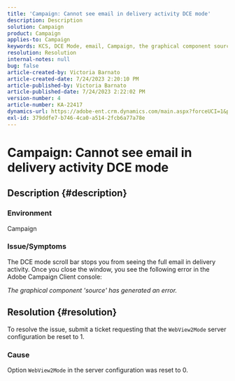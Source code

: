 ```yaml
---
title: 'Campaign: Cannot see email in delivery activity DCE mode'
description: Description
solution: Campaign
product: Campaign
applies-to: Campaign
keywords: KCS, DCE Mode, email, Campaign, the graphical component source has generated an error, delivery activity
resolution: Resolution
internal-notes: null
bug: false
article-created-by: Victoria Barnato
article-created-date: 7/24/2023 2:20:10 PM
article-published-by: Victoria Barnato
article-published-date: 7/24/2023 2:22:02 PM
version-number: 4
article-number: KA-22417
dynamics-url: https://adobe-ent.crm.dynamics.com/main.aspx?forceUCI=1&pagetype=entityrecord&etn=knowledgearticle&id=813ca62e-2d2a-ee11-bdf4-6045bd0065b6
exl-id: 379ddfe7-b746-4ca0-a514-2fcb6a77a78e
---
```

# Campaign: Cannot see email in delivery activity DCE mode

## Description {#description}


### Environment

Campaign

### Issue/Symptoms

The DCE mode scroll bar stops you from seeing the full email in delivery activity. Once you close the window, you see the following error in the Adobe Campaign Client console:

*The graphical component 'source' has generated an error.*


## Resolution {#resolution}


To resolve the issue, submit a ticket requesting that the `WebView2Mode` server configuration be reset to 1.

### Cause

Option `WebView2Mode` in the server configuration was reset to 0.
